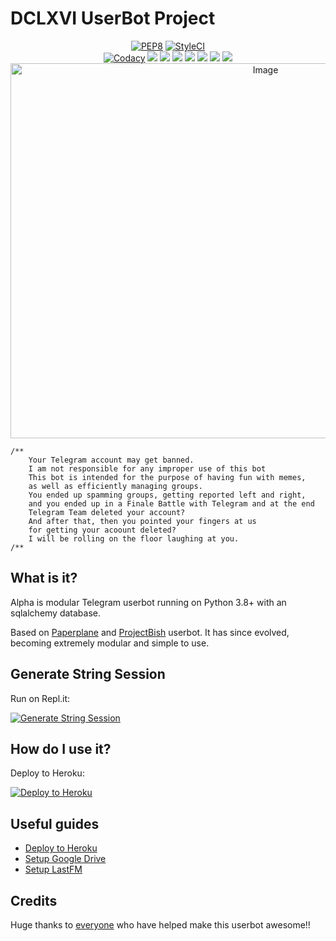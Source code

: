 # DCLXVI UserBot Project

<p align="center">
    <a href="https://github.com/GengKapak/DCLXVI/actions?query=PEP8"> <img src="https://github.com/GengKapak/DCLXVI/workflows/PEP8/badge.svg?branch=master" alt="PEP8" /></a>
    <a href="https://github.styleci.io/repos/263736411?branch=master"><img src="https://github.styleci.io/repos/263736411/shield?branch=master" alt="StyleCI"></a><br>
    <a href="https://app.codacy.com/gh/GengKapak/DCLXVI/dashboard"> <img src="https://img.shields.io/codacy/grade/a8f0747a964e4712818a28d2a7f4edd3?color=red&logo=codacy&logoColor=red&style=for-the-badge" alt="Codacy" /></a>
    <a href="https://github.com/GengKapak/DCLXVI"> <img src="https://img.shields.io/github/repo-size/GengKapak/DCLXVI?color=red&logo=github&logoColor=red&style=for-the-badge" /></a>
    <a href="https://github.com/GengKapak/DCLXVI/graphs/contributors"> <img src="https://img.shields.io/github/contributors/GengKapak/DCLXVI?color=red&logo=github&logoColor=red&style=for-the-badge" /></a>
    <a href="https://github.com/GengKapak/DCLXVI/commits/master"> <img src="https://img.shields.io/github/last-commit/GengKapak/DCLXVI?color=red&logo=github&logoColor=red&style=for-the-badge" /></a>
    <a href="https://github.com/GengKapak/DCLXVI/issues"> <img src="https://img.shields.io/github/issues/GengKapak/DCLXVI?color=red&logo=github&logoColor=red&style=for-the-badge" /></a>
    <a href="https://github.com/GengKapak/DCLXVI/network/members"> <img src="https://img.shields.io/github/forks/GengKapak/DCLXVI?color=red&logo=github&logoColor=red&style=for-the-badge" /></a>
    <a href="https://hub.docker.com/r/dasbastard/slim-buster/tags"> <img src="https://img.shields.io/docker/v/dasbastard/slim-buster/dclxvi?color=red&label=docker%20tag&logo=docker&logoColor=red&style=for-the-badge" /></a>
    <a href="https://hub.docker.com/r/dasbastard/slim-buster"> <img src="https://img.shields.io/docker/image-size/dasbastard/slim-buster/dclxvi?color=red&label=docker%20image%20size&logo=docker&logoColor=red&style=for-the-badge" /></a>
    <img src="https://telegra.ph/file/2a7b0bd8547a80c019493.jpg" alt="Image" width="800" height="600" />
</p>

```
/**
    Your Telegram account may get banned.
    I am not responsible for any improper use of this bot
    This bot is intended for the purpose of having fun with memes,
    as well as efficiently managing groups.
    You ended up spamming groups, getting reported left and right,
    and you ended up in a Finale Battle with Telegram and at the end
    Telegram Team deleted your account?
    And after that, then you pointed your fingers at us
    for getting your acoount deleted?
    I will be rolling on the floor laughing at you.
/**
```

## What is it?

Alpha is modular Telegram userbot running on Python 3.8+ with an sqlalchemy database.

Based on [Paperplane](https://github.com/RaphielGang/Telegram-UserBot) and [ProjectBish](https://github.com/adekmaulana/ProjectBish) userbot.
It has since evolved, becoming extremely modular and simple to use.

## Generate String Session

Run on Repl.it:
<p><a href="http://dclxvi.anggar96s.repl.run"> <img src="https://img.shields.io/badge/run-string__session.py-blue?style=for-the-badge&logo=repl.it" alt="Generate String Session" /></a></p>

## How do I use it?

Deploy to Heroku:
<p><a href="https://heroku.com/deploy"> <img src="https://www.herokucdn.com/deploy/button.svg" alt="Deploy to Heroku" /></a></p>

## Useful guides

* [Deploy to Heroku](https://telegra.ph/How-to-host-a-Telegram-Userbot-11-02)
* [Setup Google Drive](https://telegra.ph/How-To-Setup-Google-Drive-04-03)
* [Setup LastFM](https://telegra.ph/How-to-set-up-LastFM-module-for-Paperplane-userbot-11-02)

## Credits

Huge thanks to [everyone](https://github.com/GengKapak/DCLXVI/graphs/contributors) who have helped make this userbot awesome!!</p>

